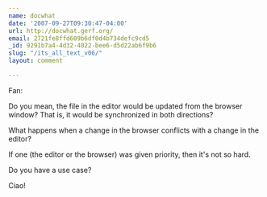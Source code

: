 ```yaml
---
name: docwhat
date: '2007-09-27T09:30:47-04:00'
url: http://docwhat.gerf.org/
email: 2721fe8ffd609b6df0d4b734defc9cd5
_id: 9291b7a4-4d32-4022-bee6-d5d22ab6f9b6
slug: "/its_all_text_v06/"
layout: comment

---
```


Fan:

Do you mean, the file in the editor would be updated from the browser window?  That is, it would be synchronized in both directions?

What happens when a change in the browser conflicts with a change in the editor?

If one (the editor or the browser) was given priority, then it's not so hard.

Do you have a use case?

Ciao!
